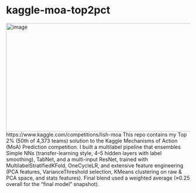 # kaggle-moa-top2pct
<img width="1296" height="297" alt="image" src="https://github.com/user-attachments/assets/0a1b11b6-f37f-40de-967d-2bf48cb419ce" />
https://www.kaggle.com/competitions/lish-moa
This repo contains my Top 2% (50th of 4,373 teams) solution to the Kaggle Mechanisms of Action (MoA) Prediction competition. I built a multilabel pipeline that ensembles Simple NNs (transfer-learning style, 4–5 hidden layers with label smoothing), TabNet, and a multi-input ResNet, trained with MultilabelStratifiedKFold, OneCycleLR, and extensive feature engineering (PCA features, VarianceThreshold selection, KMeans clustering on raw & PCA space, and stats features). Final blend used a weighted average (≈0.25 overall for the “final model” snapshot).
